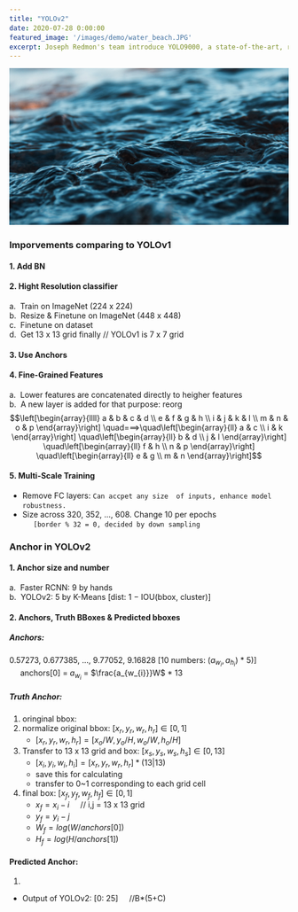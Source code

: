 ```yaml
---
title: "YOLOv2"
date: 2020-07-28 0:00:00
featured_image: '/images/demo/water_beach.JPG'
excerpt: Joseph Redmon's team introduce YOLO9000, a state-of-the-art, real-time object detection system that can detect over 9000 object categories.
---
```

<head>
    <script src="https://cdn.mathjax.org/mathjax/latest/MathJax.js?config=TeX-AMS-MML_HTMLorMML" type="text/javascript"></script>
    <script type="text/x-mathjax-config">
        MathJax.Hub.Config({
            tex2jax: {
            skipTags: ['script', 'noscript', 'style', 'textarea', 'pre'],
            inlineMath: [['$','$']]
            }
        });
    </script>
</head>

![image](/images/demo/water_beach.JPG)

### Imporvements comparing to YOLOv1
#### 1. Add BN
#### 2. Hight Resolution classifier
a. &nbsp;Train on ImageNet (224 x 224)<br>
b. &nbsp;Resize & Finetune on ImageNet (448 x 448)<br>
c. &nbsp;Finetune on dataset<br>
d. &nbsp;Get 13 x 13 grid finally   // YOLOv1 is 7 x 7 grid
#### 3. Use Anchors
#### 4. Fine-Grained Features
a. &nbsp;Lower features are concatenated directly to heigher features<br>
b. &nbsp;A new layer is added for that purpose: reorg<br>
$$\left[\begin{array}{llll}
a & b & c & d \\
e & f & g & h \\
i & j & k & l \\
m & n & o & p
\end{array}\right] \quad===>\quad\left[\begin{array}{ll}
a & c \\
i & k
\end{array}\right] \quad\left[\begin{array}{ll}
b & d \\
j & l
\end{array}\right] \quad\left[\begin{array}{ll}
f & h \\
n & p
\end{array}\right] \quad\left[\begin{array}{ll}
e & g \\
m & n
\end{array}\right]$$

#### 5. Multi-Scale Training
* Remove FC layers: `Can accpet any size  of inputs, enhance model robustness.`
* Size across 320, 352, ..., 608. Change 10 per epochs<br>
&nbsp;&nbsp;&nbsp;&nbsp;&nbsp;`[border % 32 = 0, decided by down sampling`

### Anchor in YOLOv2
#### 1. Anchor size and number
a. &nbsp;Faster RCNN: 9 by hands<br>
b. &nbsp;YOLOv2: 5 by K-Means [dist:  1 − IOU(bbox, cluster)]

#### 2. Anchors, Truth BBoxes & Predicted bboxes
##### Anchors:
0.57273, 0.677385, ..., 9.77052, 9.16828 [10 numbers: ($a_{w_{i}}, a_{h_{i}}$) * 5)]<br>
&nbsp;&nbsp;&nbsp;&nbsp;&nbsp;anchors[0] = $a_{w_{i}}$ = $\frac{a_{w_{i}}}W$ * 13
##### Truth Anchor:
1. oringinal bbox:
2. normalize original bbox: $[x_{r}, y_{r}, w_{r}, h_{r}]\in[0, 1]$
    - $[x_{r}, y_{r}, w_{r}, h_{r}] = [x_{o}/W, y_{o}/H, w_{o}/W, h_{o}/H]$
3. Transfer to 13 x 13 grid and box: $[x_{s}, y_{s}, w_{s}, h_{s}]\in[0, 13]$
    - $[x_{i}, y_{i}, w_{i}, h_{i}] = [x_{r}, y_{r}, w_{r}, h_{r}] * (13|13)$
    - save this for calculating
    - transfer to 0~1 corresponding to each grid cell
4. final box: $[x_{f}, y_{f}, w_{f}, h_{f}]\in[0, 1]$
    - $x_{f} = x_{i} - i$ &nbsp;&nbsp;&nbsp;&nbsp;// i,j = 13 x 13 grid
    - $y_{f} = y_{i} - j$
    - $W_{f} = log(W/anchors[0])$
    - $H_{f} = log(H/anchors[1])$
#### Predicted Anchor:
  1.
* Output of YOLOv2: [0: 25] &nbsp;&nbsp;&nbsp;&nbsp;//B*(5+C)
